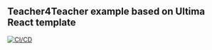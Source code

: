 ## Teacher4Teacher example based on Ultima React template

[![CI/CD](https://github.com/jbijlsma/teachers4teachers-ts/actions/workflows/ci.yml/badge.svg)](https://github.com/jbijlsma/teachers4teachers-ts/actions/workflows/ci.yml)
